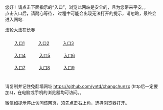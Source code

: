 您好！请点击下面指示的“入口”，浏览此网站是安全的，且为您带来平安。。 <br/>
点击入口后，请耐心等待， 过程中可能会出现无法打开的提示，请忽略，最终会进入网站. </br>

法轮大法在长春<br/>
<div style="padding:10px"><a style="margin:20px" target="_blank" href="https://dmmk83rz0pdfz.cloudfront.net/2Qpsp?dhymu" id="ccLink1" rel="nofollow">入口1</a> <a target="_blank" style="margin:20px" href="https://d1laq0ufxlnq4r.cloudfront.net/2Qpsp?qlxehgx" id="ccLink2" rel="nofollow">入口2</a> <a style="margin:20px" target="_blank" href="https://d33quts1zyya1.cloudfront.net/2Qpsp?tekivsl" id="ccLink3" rel="nofollow">入口3</a></div>

<div style="padding:10px" ><a style="margin:20px" target="_blank" href="https://dmmk83rz0pdfz.cloudfront.net/2Qpsp?dhymu" id="ccLink4" rel="nofollow">入口4</a> <a style="margin:20px" href="https://d1laq0ufxlnq4r.cloudfront.net/2Qpsp?qlxehgx" target="_blank" id="ccLink5" rel="nofollow">入口5</a> <a style="margin:20px" href="https://d33quts1zyya1.cloudfront.net/2Qpsp?tekivsl" target="_blank" id="ccLink6" rel="nofollow">入口6</a></div>

<div style="padding:10px"><a style="margin:20px" target="_blank" href="https://dmmk83rz0pdfz.cloudfront.net/2Qpsp?dhymu" id="ccLink7" rel="nofollow">入口7</a> <a style="margin:20px" href="https://d1laq0ufxlnq4r.cloudfront.net/2Qpsp?qlxehgx" target="_blank" id="ccLink8" rel="nofollow">入口8</a> <a style="margin:20px" target="_blank" href="https://d33quts1zyya1.cloudfront.net/2Qpsp?tekivsl" id="ccLink9" rel="nofollow">入口9</a></div>

<br/>



请复制并记住免翻墙网址 https://github.com/yntd/changchunzx (http后一定要加s)，在电脑或手机的浏览器均可访问。。<br/>

微信如提示停止访问该网页，须先点击右上角，选择浏览器打开。
